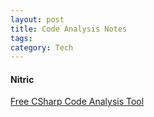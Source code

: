 ```yaml
---
layout: post
title: Code Analysis Notes
tags: 
category: Tech
---
```


#### Nitric

[Free CSharp Code Analysis Tool](http://www.nitriq.com/)
